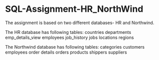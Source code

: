 # SQL-Assignment-HR_NorthWind
The assignment is based on two different databases- HR and Northwind.

The HR database has following tables:
countries
departments
emp_details_view
employees
job_history
jobs
locations
regions

The Northwind database has following tables:
categories
customers
employees
order details
orders
products
shippers
suppliers
